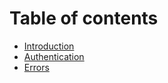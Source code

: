 # Table of contents

* [Introduction](README.md)
* [Authentication](authentication.md)
* [Errors](errors.md)

